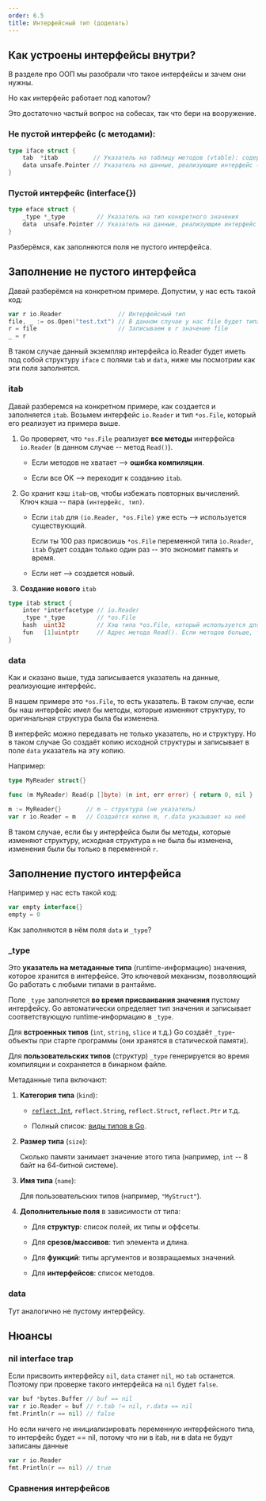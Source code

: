 ```yaml
---
order: 6.5
title: Интерфейсный тип (доделать)
---
```


## Как устроены интерфейсы внутри?

В разделе про ООП мы разобрали что такое интерфейсы и зачем они нужны.

Но как интерфейс работает под капотом?

Это достаточно частый вопрос на собесах, так что бери на вооружение.

### **Не пустой интерфейс (с методами):**

```go
type iface struct {
    tab  *itab          // Указатель на таблицу методов (vtable): содержит информацию о типе и методах
    data unsafe.Pointer // Указатель на данные, реализующие интерфейс (конкретное значение)
}
```

### **Пустой интерфейс (interface\{}**)

```go
type eface struct {
    _type *_type         // Указатель на тип конкретного значения
    data  unsafe.Pointer // Указатель на данные, реализующие интерфейс (конкретное значение)
}
```

Разберёмся, как заполняются поля не пустого интерфейса.

## Заполнение не пустого интерфейса

Давай разберёмся на конкретном примере. Допустим, у нас есть такой код:

```go
var r io.Reader                // Интерфейсный тип
file, _ := os.Open("test.txt") // В данном случае у нас file будет типа *os.File
r = file                       // Записываем в r значение file
_ = r
```

В таком случае данный экземпляр интерфейса io.Reader будет иметь под собой структуру `iface` с полями `tab` и `data`, ниже мы посмотрим как эти поля заполнятся.

### itab

Давай разберемся на конкретном примере, как создается и заполняется `itab`. Возьмем интерфейс `io.Reader` и тип `*os.File`, который его реализует из примера выше.

1. Go проверяет, что `*os.File` реализует **все методы** интерфейса `io.Reader` (в данном случае -- метод `Read()`).

   -  Если методов не хватает --> **ошибка компиляции**.

   -  Если все OK --> переходит к созданию `itab`.

2. Go хранит кэш `itab`\-ов, чтобы избежать повторных вычислений. Ключ кэша -- пара `(интерфейс, тип)`.

   -  Если `itab` для `(io.Reader, *os.File)` уже есть --> используется существующий.

      Если ты 100 раз присвоишь `*os.File` переменной типа `io.Reader`, `itab` будет создан только один раз -- это экономит память и время.

   -  Если нет --> создается новый.

3. **Создание нового** `itab`

```go
type itab struct {
    inter *interfacetype // io.Reader
    _type *_type         // *os.File
    hash  uint32         // Хэш типа *os.File, который используется для оптимизации операций с интерфейсами, таких как type switches.
    fun   [1]uintptr     // Адрес метода Read(). Если методов больше, то и массив больше
}
```

### data

Как и сказано выше, туда записывается указатель на данные, реализующие интерфейс.

В нашем примере это `*os.File`, то есть указатель. В таком случае, если бы наш интерфейс имел бы методы, которые изменяют структуру, то оригинальная структура была бы изменена.

В интерфейс можно передавать не только указатель, но и структуру. Но в таком случае Go создаёт копию исходной структуры и записывает в поле `data` указатель на эту копию.

Например:

```go
type MyReader struct{}

func (m MyReader) Read(p []byte) (n int, err error) { return 0, nil }

m := MyReader{}       // m — структура (не указатель)
var r io.Reader = m   // Создаётся копия m, r.data указывает на неё
```

В таком случае, если бы у интерфейса были бы методы, которые изменяют структуру, исходная структура `m` не была бы изменена, изменения были бы только в переменной `r`.

## Заполнение пустого интерфейса

Например у нас есть такой код:

```go
var empty interface{}
empty = 0
```

Как заполняются в нём поля `data` и `_type`?

### \_type

Это **указатель на метаданные типа** (runtime-информацию) значения, которое хранится в интерфейсе. Это ключевой механизм, позволяющий Go работать с любыми типами в рантайме.

Поле `_type` заполняется **во время присваивания значения** пустому интерфейсу. Go автоматически определяет тип значения и записывает соответствующую runtime-информацию в `_type`.

Для **встроенных типов** (`int`, `string`, `slice` и т.д.) Go создаёт `_type`\-объекты при старте программы (они хранятся в статической памяти).

Для **пользовательских типов** (структур) `_type` генерируется во время компиляции и сохраняется в бинарном файле.

Метаданные типа включают:

1. **Категория типа** (`kind`):

   -  [`reflect.Int`](http://reflect.Int), `reflect.String`, `reflect.Struct`, `reflect.Ptr` и т.д.

   -  Полный список: [виды типов в Go](https://golang.org/pkg/reflect/#Kind).

2. **Размер типа** (`size`):

   Сколько памяти занимает значение этого типа (например, `int` -- 8 байт на 64-битной системе).

3. **Имя типа** (`name`):

   Для пользовательских типов (например, `"MyStruct"`).

4. **Дополнительные поля** в зависимости от типа:

   -  Для **структур**: список полей, их типы и оффсеты.

   -  Для **срезов/массивов**: тип элемента и длина.

   -  Для **функций**: типы аргументов и возвращаемых значений.

   -  Для **интерфейсов**: список методов.

### data

Тут аналогично не пустому интерфейсу.

## Нюансы

### nil interface trap

Если присвоить интерфейсу `nil`, `data` станет `nil`, но `tab` останется. Поэтому при проверке такого интерфейса на `nil` будет `false`.

```go
var buf *bytes.Buffer // buf == nil
var r io.Reader = buf // r.tab != nil, r.data == nil
fmt.Println(r == nil) // false
```

Но если ничего не инициализировать переменную интерфейсного типа, то интерфейс будет == nil, потому что ни в itab, ни в data не будут записаны данные

```go
var r io.Reader
fmt.Println(r == nil) // true
```

### Сравнения интерфейсов